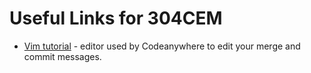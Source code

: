 # Useful Links for 304CEM

* [Vim tutorial](https://linuxconfig.org/vim-tutorial) - editor used by Codeanywhere to edit your merge and commit messages.
